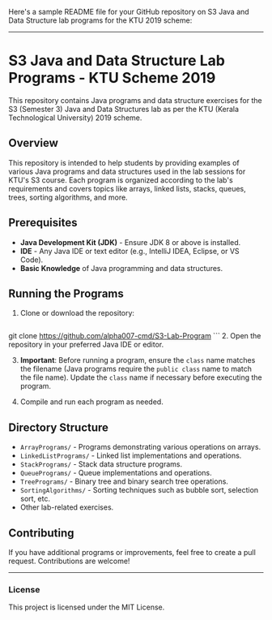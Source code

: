 Here's a sample README file for your GitHub repository on S3 Java and Data Structure lab programs for the KTU 2019 scheme:

---

# S3 Java and Data Structure Lab Programs - KTU Scheme 2019

This repository contains Java programs and data structure exercises for the S3 (Semester 3) Java and Data Structures lab as per the KTU (Kerala Technological University) 2019 scheme.

## Overview

This repository is intended to help students by providing examples of various Java programs and data structures used in the lab sessions for KTU's S3 course. Each program is organized according to the lab's requirements and covers topics like arrays, linked lists, stacks, queues, trees, sorting algorithms, and more.

## Prerequisites

- **Java Development Kit (JDK)** - Ensure JDK 8 or above is installed.
- **IDE** - Any Java IDE or text editor (e.g., IntelliJ IDEA, Eclipse, or VS Code).
- **Basic Knowledge** of Java programming and data structures.

## Running the Programs

1. Clone or download the repository:
    ```bash
 git clone https://github.com/alpha007-cmd/S3-Lab-Program
    ```
2. Open the repository in your preferred Java IDE or editor.

3. **Important**: Before running a program, ensure the `class` name matches the filename (Java programs require the `public class` name to match the file name). Update the `class` name if necessary before executing the program.

4. Compile and run each program as needed.

## Directory Structure

- `ArrayPrograms/` - Programs demonstrating various operations on arrays.
- `LinkedListPrograms/` - Linked list implementations and operations.
- `StackPrograms/` - Stack data structure programs.
- `QueuePrograms/` - Queue implementations and operations.
- `TreePrograms/` - Binary tree and binary search tree operations.
- `SortingAlgorithms/` - Sorting techniques such as bubble sort, selection sort, etc.
- Other lab-related exercises.

## Contributing

If you have additional programs or improvements, feel free to create a pull request. Contributions are welcome!

---

### License

This project is licensed under the MIT License.
